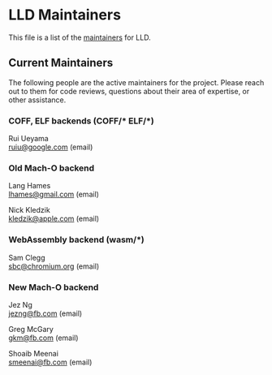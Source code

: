 # LLD Maintainers

This file is a list of the
[maintainers](https://llvm.org/docs/DeveloperPolicy.html#maintainers) for
LLD.

## Current Maintainers

The following people are the active maintainers for the project. Please reach
out to them for code reviews, questions about their area of expertise, or other
assistance.

### COFF, ELF backends (COFF/* ELF/*)

Rui Ueyama \
ruiu@google.com (email)

### Old Mach-O backend

Lang Hames \
lhames@gmail.com (email)

Nick Kledzik \
kledzik@apple.com (email)

### WebAssembly backend (wasm/*)

Sam Clegg \
sbc@chromium.org (email)

### New Mach-O backend

Jez Ng \
jezng@fb.com (email)

Greg McGary \
gkm@fb.com (email)

Shoaib Meenai \
smeenai@fb.com (email)
